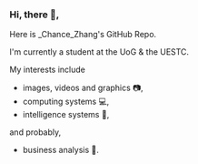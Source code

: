 ### Hi, there 👋, 

Here is \_Chance\_Zhang's GitHub Repo. 

I'm currently a student at the UoG & the UESTC. 

My interests include 
- images, videos and graphics 📷, 
- computing systems 💻, 
- intelligence systems 🤖, 

and probably,

- business analysis 💸.
